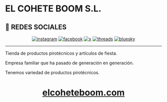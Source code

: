 # EL COHETE BOOM S.L.

## :calling: REDES SOCIALES

<div align="center">

[![instagram](https://img.shields.io/badge/Instagram-@elcoheteboom-brown?style=for-the-badge&logo=instagram)](https://instagram.com/elcoheteboom)
[![facebook](https://img.shields.io/badge/Facebook-@elcoheteboom-blue?style=for-the-badge&logo=facebook)](https://facebook.com/elcoheteboom)
[![x](https://img.shields.io/badge/X-@elcoheteboom-black?style=for-the-badge&logo=x)](https://www.x.com/elcoheteboom)
[![threads](https://img.shields.io/badge/Threads-@elcoheteboom-black?style=for-the-badge&logo=threads)](https://www.threads.net/@elcoheteboom)
[![bluesky](https://img.shields.io/badge/BlueSky-@elcoheteboom.com-blue?style=for-the-badge&logo=bluesky)](https://bsky.app/profile/elcoheteboom.com)

</div>

---

Tienda de productos pirotécnicos y artículos de fiesta.

Empresa familiar que ha pasado de generación en generación.

Tenemos variedad de productos pirotécnicos.

<h1 align="center"><a href="https://elcoheteboom.com" target="_blank" rel="noreferrer">
elcoheteboom.com
</a></h3>
